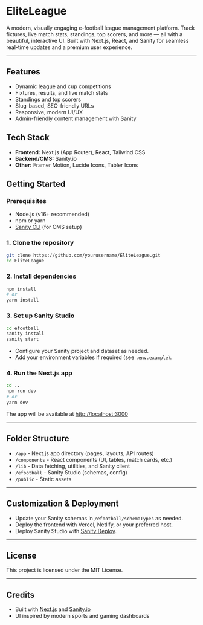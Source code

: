 # EliteLeague

A modern, visually engaging e-football league management platform. Track fixtures, live match stats, standings, top scorers, and more — all with a beautiful, interactive UI. Built with Next.js, React, and Sanity for seamless real-time updates and a premium user experience.

---

## Features
- Dynamic league and cup competitions
- Fixtures, results, and live match stats
- Standings and top scorers
- Slug-based, SEO-friendly URLs
- Responsive, modern UI/UX
- Admin-friendly content management with Sanity

## Tech Stack
- **Frontend:** Next.js (App Router), React, Tailwind CSS
- **Backend/CMS:** Sanity.io
- **Other:** Framer Motion, Lucide Icons, Tabler Icons

## Getting Started

### Prerequisites
- Node.js (v16+ recommended)
- npm or yarn
- [Sanity CLI](https://www.sanity.io/docs/getting-started-with-sanity-cli) (for CMS setup)

### 1. Clone the repository
```bash
git clone https://github.com/yourusername/EliteLeague.git
cd EliteLeague
```

### 2. Install dependencies
```bash
npm install
# or
yarn install
```

### 3. Set up Sanity Studio
```bash
cd efootball
sanity install
sanity start
```
- Configure your Sanity project and dataset as needed.
- Add your environment variables if required (see `.env.example`).

### 4. Run the Next.js app
```bash
cd ..
npm run dev
# or
yarn dev
```

The app will be available at [http://localhost:3000](http://localhost:3000)

---

## Folder Structure
- `/app` - Next.js app directory (pages, layouts, API routes)
- `/components` - React components (UI, tables, match cards, etc.)
- `/lib` - Data fetching, utilities, and Sanity client
- `/efootball` - Sanity Studio (schemas, config)
- `/public` - Static assets

---

## Customization & Deployment
- Update your Sanity schemas in `/efootball/schemaTypes` as needed.
- Deploy the frontend with Vercel, Netlify, or your preferred host.
- Deploy Sanity Studio with [Sanity Deploy](https://www.sanity.io/docs/deployment).

---

## License
This project is licensed under the MIT License.

---

## Credits
- Built with [Next.js](https://nextjs.org/) and [Sanity.io](https://www.sanity.io/)
- UI inspired by modern sports and gaming dashboards
